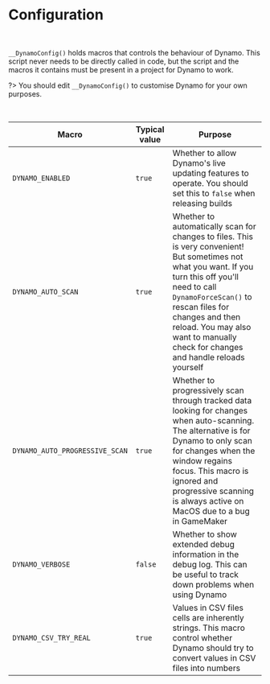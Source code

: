# Configuration

&nbsp;

`__DynamoConfig()` holds macros that controls the behaviour of Dynamo. This script never needs to be directly called in code, but the script and the macros it contains must be present in a project for Dynamo to work.

?> You should edit `__DynamoConfig()` to customise Dynamo for your own purposes.

&nbsp;

|Macro                         |Typical value|Purpose                                                                                                                                                                                                                                                                                            |
|------------------------------|-------------|---------------------------------------------------------------------------------------------------------------------------------------------------------------------------------------------------------------------------------------------------------------------------------------------------|
|`DYNAMO_ENABLED`              |`true`       |Whether to allow Dynamo's live updating features to operate. You should set this to `false` when releasing builds                                                                                                                                                                                  |
|`DYNAMO_AUTO_SCAN`            |`true`       |Whether to automatically scan for changes to files. This is very convenient! But sometimes not what you want. If you turn this off you'll need to call `DynamoForceScan()` to rescan files for changes and then reload. You may also want to manually check for changes and handle reloads yourself|
|`DYNAMO_AUTO_PROGRESSIVE_SCAN`|`true`       |Whether to progressively scan through tracked data looking for changes when auto-scanning. The alternative is for Dynamo to only scan for changes when the window regains focus. This macro is ignored and progressive scanning is always active on MacOS due to a bug in GameMaker                |
|`DYNAMO_VERBOSE`              |`false`      |Whether to show extended debug information in the debug log. This can be useful to track down problems when using Dynamo                                                                                                                                                                           |
|`DYNAMO_CSV_TRY_REAL`         |`true`       |Values in CSV files cells are inherently strings. This macro control whether Dynamo should try to convert values in CSV files into numbers                                                                                                                                                         |